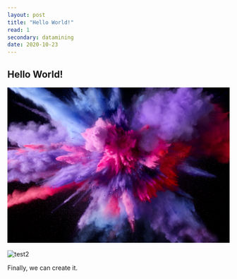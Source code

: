 ```yaml
---
layout: post
title: "Hello World!"
read: 1
secondary: datamining
date: 2020-10-23
---
```


## Hello World!

![test1](2020-11-10-16-42-16.png "test1")

![test2](../sources/test.png)

Finally, we can create it.
